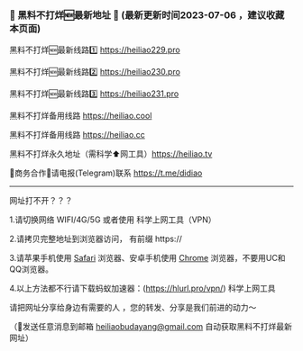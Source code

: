 ### 📣 黑料不打烊🆕最新地址 👋 (最新更新时间2023-07-06 ，建议收藏本页面)

黑料不打烊🆕最新线路1️⃣ https://heiliao229.pro

黑料不打烊🆕最新线路2️⃣ https://heiliao230.pro

黑料不打烊🆕最新线路3️⃣ https://heiliao231.pro

黑料不打烊备用线路 https://heiliao.cool

黑料不打烊备用线路 https://heiliao.cc

黑料不打烊永久地址（需科学⬆️网工具）https://heiliao.tv

🤝商务合作🤝请电报(Telegram)联系 https://t.me/didiao

----------------------------

网址打不开？？？

1.请切换网络 WIFI/4G/5G 或者使用 科学上网工具（VPN）

2.请拷贝完整地址到浏览器访问， 有前缀 https://

3.请苹果手机使用 <a href="https://apps.apple.com/cn/app/safari/id1146562112">Safari</a> 浏览器、安卓手机使用 <a href="https://www.google.cn/chrome/">Chrome</a> 浏览器，不要用UC和QQ浏览器。

4.以上方法都不行请下载蚂蚁加速器：(https://hlurl.pro/vpn/) 科学上网工具

请把网址分享给身边有需要的人 ，您的转发、分享是我们前进的动力～

（📨发送任意消息到邮箱 heiliaobudayang@gmail.com 自动获取黑料不打烊最新网址）

<!--
**heiliaobudayang/heiliaobudayang** is a ✨ _special_ ✨ repository because its `README.md` (this file) appears on your GitHub profile.

Here are some ideas to get you started:

- 🔭 I’m currently working on ...
- 🌱 I’m currently learning ...
- 👯 I’m looking to collaborate on ...
- 🤔 I’m looking for help with ...
- 💬 Ask me about ...
- 📫 How to reach me: ...
- 😄 Pronouns: ...
- ⚡ Fun fact: ...
-->
